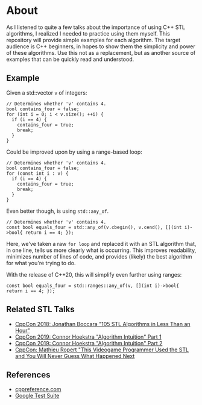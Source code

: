 # About
As I listened to quite a few talks about the importance of using C++ STL algorithms, I realized I needed to practice using them myself. This repository will provide simple examples for each algorithm. The target audience is C++ beginners, in hopes to show them the simplicity and power of these algorithms. Use this not as a replacement, but as another source of examples that can be quickly read and understood.

## Example
Given a std::vector ```v``` of integers:

```
// Determines whether 'v' contains 4.
bool contains_four = false;
for (int i = 0; i < v.size(); ++i) {
  if (i == 4) { 
    contains_four = true;
    break;
  }
}
```
Could be improved upon by using a range-based loop:
```
// Determines whether 'v' contains 4.
bool contains_four = false;
for (const int i : v) {
  if (i == 4) {
    contains_four = true;
    break;
  }
}
```

Even better though, is using ```std::any_of```. 

```
// Determines whether 'v' contains 4.
const bool equals_four = std::any_of(v.cbegin(), v.cend(), [](int i)->bool{ return i == 4; });
```

Here, we've taken a raw ```for loop``` and replaced it with an STL algorithm that, in one line, tells us more clearly what is occurring. This improves readability, minimizes number of lines of code, and provides (likely) the best algorithm for what you're trying to do.

With the release of C++20, this will simplify even further using ranges:
```
const bool equals_four = std::ranges::any_of(v, [](int i)->bool{ return i == 4; }); 
```

## Related STL Talks
- [CppCon 2018: Jonathan Boccara "105 STL Algorithms in Less Than an Hour"](https://www.youtube.com/watch?v=2olsGf6JIkU&t=2459s)
- [CppCon 2019: Connor Hoekstra "Algorithm Intuition" Part 1](https://www.youtube.com/watch?v=pUEnO6SvAMo)
- [CppCon 2019: Connor Hoekstra "Algorithm Intuition" Part 2](https://www.youtube.com/watch?v=sEvYmb3eKsw)
- [CppCon: Mathieu Ropert "This Videogame Programmer Used the STL and You Will Never Guess What Happened Next](https://www.youtube.com/watch?v=6hC9IxqdDDw)

## References
- [cppreference.com](https://en.cppreference.com/w/cpp/algorithm)
- [Google Test Suite](https://github.com/google/googletest)
